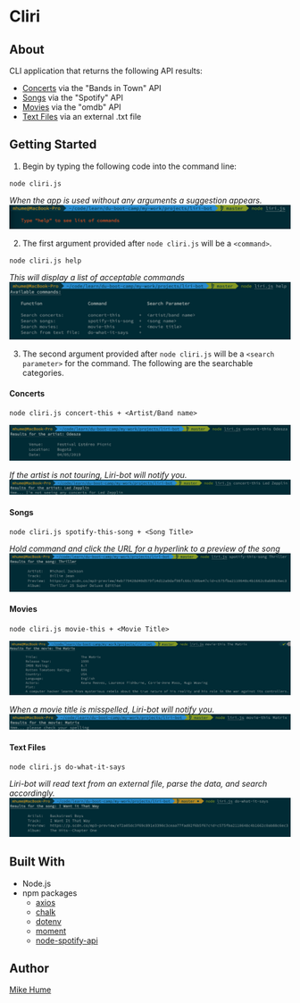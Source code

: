 # Cliri

## About

CLI application that returns the following API results:

- [Concerts](#concerts) via the "Bands in Town" API
- [Songs](#songs) via the "Spotify" API
- [Movies](#movies) via the "omdb" API
- [Text Files](#text) via an external .txt file

## Getting Started

1. Begin by typing the following code into the command line:
```
node cliri.js
```
*When the app is used without any arguments a suggestion appears.*
![](images/no-args.png)


2. The first argument provided after `node cliri.js` will be a `<command>`.
```
node cliri.js help
```
*This will display a list of acceptable commands*
![](images/help.png)


3. The second argument provided after `node cliri.js` will be a `<search parameter>` for the command. The following are the searchable categories.


#### <a name="concerts"></a>Concerts
```
node cliri.js concert-this + <Artist/Band name>
```
![](images/concert.png)

*If the artist is not touring, Liri-bot will notify you.*
![](images/no-concert.png)


#### <a name="songs"></a>Songs
```
node cliri.js spotify-this-song + <Song Title>
```
*Hold command and click the URL for a hyperlink to a preview of the song*
![](images/song.png)


#### <a name="movies"></a>Movies
```
node cliri.js movie-this + <Movie Title>
```
![](images/movie.png)

*When a movie title is misspelled, Liri-bot will notify you.*
![](images/movie-typo.png)


#### <a name="text"></a>Text Files
```
node cliri.js do-what-it-says
```
*Liri-bot will read text from an external file, parse the data, and search accordingly.*
![](images/text-file.png)

## Built With
* Node.js
* npm packages
    * [axios](https://www.npmjs.com/package/axios)
    * [chalk](https://www.npmjs.com/package/chalk)
    * [dotenv](https://www.npmjs.com/package/dotenv)
    * [moment](https://www.npmjs.com/package/moment)
    * [node-spotify-api](https://www.npmjs.com/package/node-spotify-api)

## Author
[Mike Hume](https://mahume.github.io)